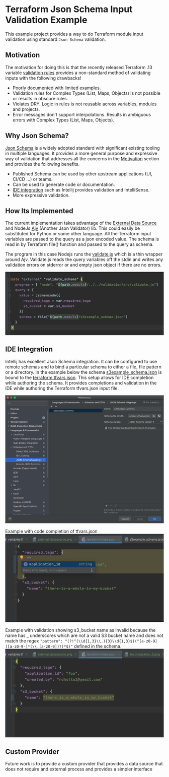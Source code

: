 # Terraform Json Schema Input Validation Example

This example project provides a way to do Terraform module input validation using standard `Json Schema` validation. 

## Motivation 
The motivation for doing this is that the recently released Terraform .13 variable 
[validation rules](https://www.terraform.io/docs/configuration/variables.html#custom-validation-rules) provides a non-standard
method of validating inputs with the following drawbacks!
 
 * Poorly documented with limited examples.
 * Validation rules for Complex Types (List, Maps, Objects) is not possible or results in obscure rules.
 * Violates DRY. Logic in rules is not reusable across variables, modules and projects. 
 * Error messages don't support interpolations. Results in ambiguous errors with Complex Types (List, Maps, Objects).
 
 
## Why Json Schema?

[Json Schema](https://json-schema.org/) is a widely adopted standard with significant existing tooling in multiple languages.
It provides a more general purpose and expressive way of validation that addresses all the concerns in the 
[Motivation](#motivation) section and provides the following benefits.

 * Published Schema can be used by other upstream applications (UI, CI/CD ...) or teams.
 * Can be used to generate code or documentation.
 * [IDE integration](#ide-integration) such as Intellij provides validation and IntelliSense.
 * More expressive validation.
   
   
## How Its Implemented 
The current implementation takes advantage of the [External Data Source](https://registry.terraform.io/providers/hashicorp/external/latest/docs/data-sources/data_source)
and NodeJs [Ajv](https://ajv.js.org/) (Another Json Validator) lib. This could easily be substituted for Python or some 
other language. All the Terraform input variables are passed to the query as a json encoded value. The schema is read in
by Terraform file() function and passed to the query as schema. 

The program in this case Nodejs runs the [validate.js](./validation/src/validate.js) which is a thin wrapper around Ajv.
Validate.js reads the query variables off the stdin and writes any validation errors on stderror or and empty json object 
if there are no errors.

![external-datasource](.docs/external_datasource.png) 


## IDE Integration
Intellij has excellent Json Schema integration. It can be configured to use remote schemas and to bind a particular 
schema to either a file, file pattern or a directory. In the example below the schema 
[s3example_schema.json](./terraform/s3example/s3example_schema.json) is bound to the 
[terraform.tfvars.json](./terraform/s3example/terraform.tfvars.json). This setup allows for IDE completion while authoring
the schema. It provides completions and validation in the IDE while authoring the Terraform tfvars.json input file.

![ide-integration](.docs/ide_integration_1.png)

Example with code completion of tfvars.json
![ide-integration](.docs/ide_integration_2.png)

Example with validation showing s3_bucket name as invalid because the name has _ underscores which are not a valid 
S3 bucket name and does not match the regex `"pattern": "(?!^(\\d{1,3}\\.){3}\\d{1,3}$)(^[a-z0-9]([a-z0-9-]*(\\.[a-z0-9])?)*$)"` 
defined in the schema.
![ide-integration](.docs/ide_integration_3.png)


## Custom Provider
Future work is to provide a custom provider that provides a data source that does not require and external process and 
provides a simpler interface 
